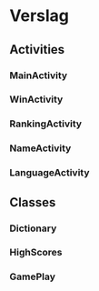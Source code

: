 # Verslag

## Activities

### MainActivity

### WinActivity

### RankingActivity

### NameActivity

### LanguageActivity

## Classes

### Dictionary

### HighScores

### GamePlay
